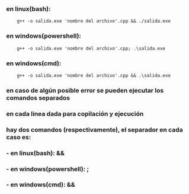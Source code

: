 ### en linux(bash):
        g++ -o salida.exe 'nombre del archivo'.cpp && ./salida.exe
### en windows(powershell):
        g++ -o salida.exe 'nombre del archivo'.cpp; .\salida.exe
### en windows(cmd):
        g++ -o salida.exe 'nombre del archivo'.cpp && .\salida.exe

### en caso de algún posible error se pueden ejecutar los comandos separados
### en cada linea dada para copilación y ejecución 
### hay dos comandos (respectivamente), el separador en cada caso es:
### - en linux(bash):     && 
### - en windows(powershell):    ;
### - en windows(cmd):    &&

